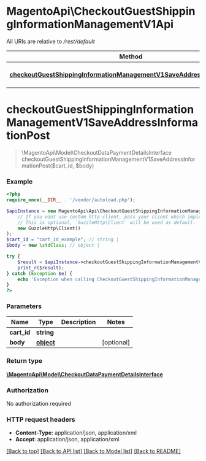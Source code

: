 # MagentoApi\CheckoutGuestShippingInformationManagementV1Api

All URIs are relative to */rest/default*

Method | HTTP request | Description
------------- | ------------- | -------------
[**checkoutGuestShippingInformationManagementV1SaveAddressInformationPost**](CheckoutGuestShippingInformationManagementV1Api.md#checkoutguestshippinginformationmanagementv1saveaddressinformationpost) | **POST** /V1/guest-carts/{cartId}/shipping-information |

# **checkoutGuestShippingInformationManagementV1SaveAddressInformationPost**
> \MagentoApi\Model\CheckoutDataPaymentDetailsInterface checkoutGuestShippingInformationManagementV1SaveAddressInformationPost($cart_id, $body)



### Example
```php
<?php
require_once(__DIR__ . '/vendor/autoload.php');

$apiInstance = new MagentoApi\Api\CheckoutGuestShippingInformationManagementV1Api(
    // If you want use custom http client, pass your client which implements `GuzzleHttp\ClientInterface`.
    // This is optional, `GuzzleHttp\Client` will be used as default.
    new GuzzleHttp\Client()
);
$cart_id = "cart_id_example"; // string |
$body = new \stdClass; // object |

try {
    $result = $apiInstance->checkoutGuestShippingInformationManagementV1SaveAddressInformationPost($cart_id, $body);
    print_r($result);
} catch (Exception $e) {
    echo 'Exception when calling CheckoutGuestShippingInformationManagementV1Api->checkoutGuestShippingInformationManagementV1SaveAddressInformationPost: ', $e->getMessage(), PHP_EOL;
}
?>
```

### Parameters

Name | Type | Description  | Notes
------------- | ------------- | ------------- | -------------
 **cart_id** | **string**|  |
 **body** | [**object**](../Model/object.md)|  | [optional]

### Return type

[**\MagentoApi\Model\CheckoutDataPaymentDetailsInterface**](../Model/CheckoutDataPaymentDetailsInterface.md)

### Authorization

No authorization required

### HTTP request headers

 - **Content-Type**: application/json, application/xml
 - **Accept**: application/json, application/xml

[[Back to top]](#) [[Back to API list]](../../README.md#documentation-for-api-endpoints) [[Back to Model list]](../../README.md#documentation-for-models) [[Back to README]](../../README.md)
